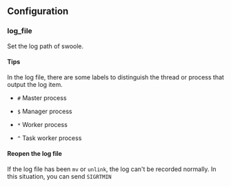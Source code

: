 ## Configuration

### log_file

Set the log path of swoole.

#### Tips

In the log file, there are some labels to distinguish the thread or process that output the log item.

- `#` Master process

- `$` Manager process

- `*` Worker process

- `^` Task worker process

#### Reopen the log file

If the log file has been `mv` or `unlink`, the log can't be recorded normally. In this situation, you can send `SIGRTMIN` 

